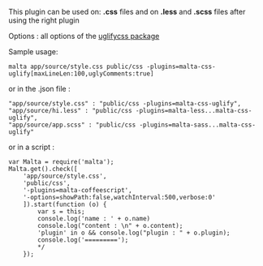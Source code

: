 This plugin can be used on: **.css** files and on **.less** and **.scss** files after using the right plugin  

Options : all options of the [uglifycss package](https://www.npmjs.com/package/uglifycss)

Sample usage:  

    malta app/source/style.css public/css -plugins=malta-css-uglify[maxLineLen:100,uglyComments:true]

or in the .json file :

    "app/source/style.css" : "public/css -plugins=malta-css-uglify",
    "app/source/hi.less" : "public/css -plugins=malta-less...malta-css-uglify",
    "app/source/app.scss" : "public/css -plugins=malta-sass...malta-css-uglify"

or in a script : 

    var Malta = require('malta');
    Malta.get().check([
        'app/source/style.css',
        'public/css',
        '-plugins=malta-coffeescript',
        '-options=showPath:false,watchInterval:500,verbose:0'
        ]).start(function (o) {
            var s = this;
            console.log('name : ' + o.name)
            console.log("content : \n" + o.content);
            'plugin' in o && console.log("plugin : " + o.plugin);
            console.log('=========');
            */
        });
